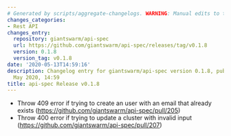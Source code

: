 ```yaml
---
# Generated by scripts/aggregate-changelogs. WARNING: Manual edits to this files will be overwritten.
changes_categories:
- Rest API
changes_entry:
  repository: giantswarm/api-spec
  url: https://github.com/giantswarm/api-spec/releases/tag/v0.1.8
  version: 0.1.8
  version_tag: v0.1.8
date: '2020-05-13T14:59:16'
description: Changelog entry for giantswarm/api-spec version 0.1.8, published on 13
  May 2020, 14:59
title: api-spec Release v0.1.8
---
```


* Throw 409 error if trying to create an user with an email that already exists (https://github.com/giantswarm/api-spec/pull/205)
* Throw 400 error if trying to update a cluster with invalid input (https://github.com/giantswarm/api-spec/pull/207)
